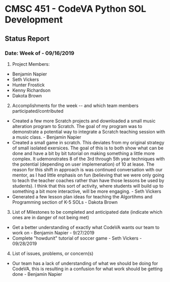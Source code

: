 # CMSC 451 - CodeVA Python SOL Development
## Status Report
### Date: Week of - 09/16/2019
1. Project Members:
  * Benjamin Napier
  * Seth Vickers
  * Hunter Frostick
  * Kenny Richardson
  * Dakota Brown
2. Accomplishments for the week -- and which team members participated/contributed
  * Created a few more Scratch projects and downloaded a small music alteration program to Scratch. The goal of my program was to demonstrate a potential way to integrate a Scratch teaching session with a music class. - Benjamin Napier
  * Created a small game in scratch. This deviates from my original strategy of small isolated exersices. The goal of this is to both show what can be done and have a bit by bit tutorial on making something a little more complex. It udemonstrates 8 of the 3rd through 5th year techniques with the potential (depending on user implemenation) of 10 at lease. The reason for this shift in approach is was continued conversation with our mentor, as I had little enphasis on fun (believing that we were only going to teach the teacher coaches rather than have those lessons be used by students). I think that this sort of activity, where students will build up to something a bit more interactive, will be more engaging. - Seth Vickers
  * Generated a few lesson plan ideas for teaching the Algortihms and Programming section of K-5 SOLs - Dakota Brown
3. List of Milestones to be completed and anticipated date (indicate which ones are in danger of not being met)
  * Get a better understanding of exactly what CodeVA wants our team to work on - Benjamin Napier - 9/27/2019
  * Complete "howdunit" tutorial of soccer game - Seth Vickers - 09/28/2019
4. List of issues, problems, or concern(s)
  * Our team has a lack of understanding of what we should be doing for CodeVA, this is resulting in a confusion for what work should be getting done - Benjamin Napier
